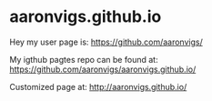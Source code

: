# aaronvigs.github.io

Hey my user page is:
https://github.com/aaronvigs/

My igthub pagtes repo can be found at:
https://github.com/aaronvigs/aaronvigs.github.io/

Customized page at:
http://aaronvigs.github.io/
